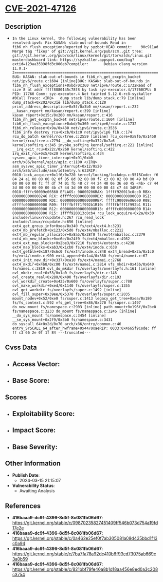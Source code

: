 
# [CVE-2021-47126](https://cve.mitre.org/cgi-bin/cvename.cgi?name=CVE-2021-47126)

## Description

- `In the Linux kernel, the following vulnerability has been resolved:ipv6: Fix KASAN: slab-out-of-bounds Read in fib6_nh_flush_exceptionsReported by syzbot:HEAD commit:    90c911ad Merge tag 'fixes' of git://git.kernel.org/pub/scm..git tree:       git://git.kernel.org/pub/scm/linux/kernel/git/torvalds/linux.git masterdashboard link: https://syzkaller.appspot.com/bug?extid=123aa35098fd3c000eb7compiler:       Debian clang version 11.0.1-2==================================================================BUG: KASAN: slab-out-of-bounds in fib6_nh_get_excptn_bucket net/ipv6/route.c:1604 [inline]BUG: KASAN: slab-out-of-bounds in fib6_nh_flush_exceptions+0xbd/0x360 net/ipv6/route.c:1732Read of size 8 at addr ffff8880145c78f8 by task syz-executor.4/17760CPU: 0 PID: 17760 Comm: syz-executor.4 Not tainted 5.12.0-rc8-syzkaller #0Call Trace: <IRQ> __dump_stack lib/dump_stack.c:79 [inline] dump_stack+0x202/0x31e lib/dump_stack.c:120 print_address_description+0x5f/0x3b0 mm/kasan/report.c:232 __kasan_report mm/kasan/report.c:399 [inline] kasan_report+0x15c/0x200 mm/kasan/report.c:416 fib6_nh_get_excptn_bucket net/ipv6/route.c:1604 [inline] fib6_nh_flush_exceptions+0xbd/0x360 net/ipv6/route.c:1732 fib6_nh_release+0x9a/0x430 net/ipv6/route.c:3536 fib6_info_destroy_rcu+0xcb/0x1c0 net/ipv6/ip6_fib.c:174 rcu_do_batch kernel/rcu/tree.c:2559 [inline] rcu_core+0x8f6/0x1450 kernel/rcu/tree.c:2794 __do_softirq+0x372/0x7a6 kernel/softirq.c:345 invoke_softirq kernel/softirq.c:221 [inline] __irq_exit_rcu+0x22c/0x260 kernel/softirq.c:422 irq_exit_rcu+0x5/0x20 kernel/softirq.c:434 sysvec_apic_timer_interrupt+0x91/0xb0 arch/x86/kernel/apic/apic.c:1100 </IRQ> asm_sysvec_apic_timer_interrupt+0x12/0x20 arch/x86/include/asm/idtentry.h:632RIP: 0010:lock_acquire+0x1f6/0x720 kernel/locking/lockdep.c:5515Code: f6 84 24 a1 00 00 00 02 0f 85 8d 02 00 00 f7 c3 00 02 00 00 49 bd 00 00 00 00 00 fc ff df 74 01 fb 48 c7 44 24 40 0e 36 e0 45 <4b> c7 44 3d 00 00 00 00 00 4b c7 44 3d 09 00 00 00 00 43 c7 44 3dRSP: 0018:ffffc90009e06560 EFLAGS: 00000206RAX: 1ffff920013c0cc0 RBX: 0000000000000246 RCX: dffffc0000000000RDX: 0000000000000000 RSI: 0000000000000000 RDI: 0000000000000000RBP: ffffc90009e066e0 R08: dffffc0000000000 R09: fffffbfff1f992b1R10: fffffbfff1f992b1 R11: 0000000000000000 R12: 0000000000000000R13: dffffc0000000000 R14: 0000000000000000 R15: 1ffff920013c0cb4 rcu_lock_acquire+0x2a/0x30 include/linux/rcupdate.h:267 rcu_read_lock include/linux/rcupdate.h:656 [inline] ext4_get_group_info+0xea/0x340 fs/ext4/ext4.h:3231 ext4_mb_prefetch+0x123/0x5d0 fs/ext4/mballoc.c:2212 ext4_mb_regular_allocator+0x8a5/0x28f0 fs/ext4/mballoc.c:2379 ext4_mb_new_blocks+0xc6e/0x24f0 fs/ext4/mballoc.c:4982 ext4_ext_map_blocks+0x2be3/0x7210 fs/ext4/extents.c:4238 ext4_map_blocks+0xab3/0x1cb0 fs/ext4/inode.c:638 ext4_getblk+0x187/0x6c0 fs/ext4/inode.c:848 ext4_bread+0x2a/0x1c0 fs/ext4/inode.c:900 ext4_append+0x1a4/0x360 fs/ext4/namei.c:67 ext4_init_new_dir+0x337/0xa10 fs/ext4/namei.c:2768 ext4_mkdir+0x4b8/0xc00 fs/ext4/namei.c:2814 vfs_mkdir+0x45b/0x640 fs/namei.c:3819 ovl_do_mkdir fs/overlayfs/overlayfs.h:161 [inline] ovl_mkdir_real+0x53/0x1a0 fs/overlayfs/dir.c:146 ovl_create_real+0x280/0x490 fs/overlayfs/dir.c:193 ovl_workdir_create+0x425/0x600 fs/overlayfs/super.c:788 ovl_make_workdir+0xed/0x1140 fs/overlayfs/super.c:1355 ovl_get_workdir fs/overlayfs/super.c:1492 [inline] ovl_fill_super+0x39ee/0x5370 fs/overlayfs/super.c:2035 mount_nodev+0x52/0xe0 fs/super.c:1413 legacy_get_tree+0xea/0x180 fs/fs_context.c:592 vfs_get_tree+0x86/0x270 fs/super.c:1497 do_new_mount fs/namespace.c:2903 [inline] path_mount+0x196f/0x2be0 fs/namespace.c:3233 do_mount fs/namespace.c:3246 [inline] __do_sys_mount fs/namespace.c:3454 [inline] __se_sys_mount+0x2f9/0x3b0 fs/namespace.c:3431 do_syscall_64+0x2d/0x70 arch/x86/entry/common.c:46 entry_SYSCALL_64_after_hwframe+0x44/0xaeRIP: 0033:0x4665f9Code: ff ff c3 66 2e 0f 1f 84 ---truncated---`

## Cvss Data

- **Access Vector**:
  - 
- **Base Score**:
  - 

## Scores

- **Exploitability Score**:
  - 
- **Impact Score**:
  - 
- **Base Severity**:
  - 

## Other Information

- **Publish Date**:
  - 2024-03-15 21:15:07
- **Vulnerability Status**:
  - Awaiting Analysis

## References

- **416baaa9-dc9f-4396-8d5f-8c081fb06d67**: https://git.kernel.org/stable/c/09870235827451409ff546b073d754a19fd17e2e
- **416baaa9-dc9f-4396-8d5f-8c081fb06d67**: https://git.kernel.org/stable/c/0a462e25ef0f7ab305081a08d435bbd1f13c0a94
- **416baaa9-dc9f-4396-8d5f-8c081fb06d67**: https://git.kernel.org/stable/c/7ba7fa78a92dc410b6f93ed73075ab669c3a0b59
- **416baaa9-dc9f-4396-8d5f-8c081fb06d67**: https://git.kernel.org/stable/c/821bbf79fe46a8b1d18aa456e8ed0a3c208c3754
